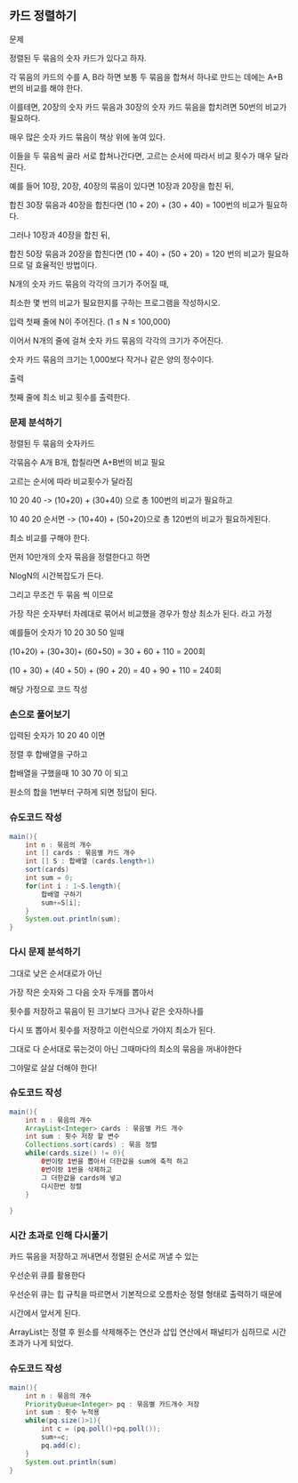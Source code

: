 ## 카드 정렬하기

문제

정렬된 두 묶음의 숫자 카드가 있다고 하자. 

각 묶음의 카드의 수를 A, B라 하면 보통 두 묶음을 합쳐서 하나로 만드는 데에는 A+B 번의 비교를 해야 한다. 

이를테면, 20장의 숫자 카드 묶음과 30장의 숫자 카드 묶음을 합치려면 50번의 비교가 필요하다.

매우 많은 숫자 카드 묶음이 책상 위에 놓여 있다. 

이들을 두 묶음씩 골라 서로 합쳐나간다면, 고르는 순서에 따라서 비교 횟수가 매우 달라진다. 

예를 들어 10장, 20장, 40장의 묶음이 있다면 10장과 20장을 합친 뒤, 

합친 30장 묶음과 40장을 합친다면 (10 + 20) + (30 + 40) = 100번의 비교가 필요하다. 

그러나 10장과 40장을 합친 뒤, 

합친 50장 묶음과 20장을 합친다면 (10 + 40) + (50 + 20) = 120 번의 비교가 필요하므로 덜 효율적인 방법이다.

N개의 숫자 카드 묶음의 각각의 크기가 주어질 때, 

최소한 몇 번의 비교가 필요한지를 구하는 프로그램을 작성하시오.

입력
첫째 줄에 N이 주어진다. (1 ≤ N ≤ 100,000) 

이어서 N개의 줄에 걸쳐 숫자 카드 묶음의 각각의 크기가 주어진다. 

숫자 카드 묶음의 크기는 1,000보다 작거나 같은 양의 정수이다.

출력

첫째 줄에 최소 비교 횟수를 출력한다.

### 문제 분석하기

정렬된 두 묶음의 숫자카드

각묶음수 A개 B개, 합칠라면 A+B번의 비교 필요

고르는 순서에 따라 비교횟수가 달라짐

10 20 40 -> (10+20) + (30+40) 으로 총 100번의 비교가 필요하고

10 40 20 순서면 -> (10+40) + (50+20)으로 총 120번의 비교가 필요하게된다.

최소 비교를 구해야 한다.

먼저 10만개의 숫자 묶음을 정렬한다고 하면

NlogN의 시간복잡도가 든다.

그리고 무조건 두 묶음 씩 이므로

가장 작은 숫자부터 차례대로 묶어서 비교했을 경우가 항상 최소가 된다. 라고 가정

예를들어 숫자가 10 20 30 50 일때

(10+20) + (30+30)+ (60+50) = 30 + 60 + 110 = 200회

(10 + 30) + (40 + 50) + (90 + 20) = 40 + 90 + 110 = 240회

해당 가정으로 코드 작성

### 손으로 풀어보기

입력된 숫자가 10 20 40 이면

정렬 후 합배열을 구하고

합배열을 구했을때 10 30 70 이 되고

원소의 합을 1번부터 구하게 되면 정답이 된다.

### 슈도코드 작성

```JAVA
main(){
    int n : 묶음의 개수
    int [] cards : 묶음별 카드 개수
    int [] S : 합배열 (cards.length+1)
    sort(cards) 
    int sum = 0;
    for(int i : 1~S.length){
        합배열 구하기
        sum+=S[i];
    }    
    System.out.println(sum);
}
```

### 다시 문제 분석하기

그대로 낮은 순서대로가 아닌

가장 작은 숫자와 그 다음 숫자 두개를 뽑아서

횟수를 저장하고 묶음이 된 크기보다 크거나 같은 숫자하나를

다시 또 뽑아서 횟수를 저장하고 이런식으로 가야지 최소가 된다.

그대로 다 순서대로 묶는것이 아닌 그때마다의 최소의 묶음을 꺼내야한다

그야말로 살살 더해야 한다!

### 슈도코드 작성
```java
main(){
    int n : 묶음의 개수
    ArrayList<Integer> cards : 묶음별 카드 개수
    int sum : 횟수 저장 할 변수
    Collections.sort(cards) : 묶음 정렬
    while(cards.size() != 0){
        0번이랑 1번을 뽑아서 더한값을 sum에 축적 하고
        0번이랑 1번을 삭제하고
        그 더한값을 cards에 넣고 
        다시한번 정렬
    }
    
}
```

### 시간 초과로 인해 다시풀기

카드 묶음을 저장하고 꺼내면서 정렬된 순서로 꺼낼 수 있는

우선순위 큐를 활용한다

우선순위 큐는 힙 규칙을 따르면서 기본적으로 오름차순 정렬 형태로 출력하기 때문에

시간에서 앞서게 된다.

ArrayList는 정렬 후 원소를 삭제해주는 연산과 삽입 연산에서 패널티가 심하므로 시간 초과가 나게 되었다.

### 슈도코드 작성

```java
main(){
    int n : 묶음의 개수
    PriorityQueue<Integer> pq : 묶음별 카드개수 저장
    int sum : 횟수 누적용
    while(pq.size()>1){
        int c = (pq.poll()+pq.poll());
        sum+=c;
        pq.add(c);
    }
    System.out.println(sum)
}
```